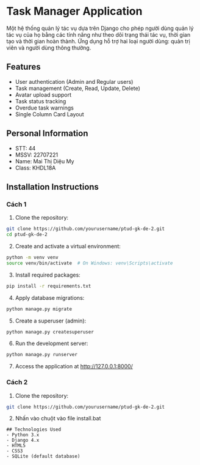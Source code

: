 # Task Manager Application

Một hệ thống quản lý tác vụ dựa trên Django cho phép người dùng quản lý tác vụ của họ bằng các tính năng như theo dõi trạng thái tác vụ, thời gian tạo và thời gian hoàn thành. Ứng dụng hỗ trợ hai loại người dùng: quản trị viên và người dùng thông thường.

## Features
- User authentication (Admin and Regular users)
- Task management (Create, Read, Update, Delete)
- Avatar upload support
- Task status tracking
- Overdue task warnings
- Single Column Card Layout

## Personal Information
- STT: 44
- MSSV: 22707221
- Name: Mai Thị Diệu My
- Class: KHDL18A

## Installation Instructions
### Cách 1
1. Clone the repository:
```bash
git clone https://github.com/yourusername/ptud-gk-de-2.git
cd ptud-gk-de-2
```

2. Create and activate a virtual environment:
```bash
python -m venv venv
source venv/bin/activate  # On Windows: venv\Scripts\activate
```

3. Install required packages:
```bash
pip install -r requirements.txt
```

4. Apply database migrations:
```bash
python manage.py migrate
```

5. Create a superuser (admin):
```bash
python manage.py createsuperuser
```

6. Run the development server:
```bash
python manage.py runserver
```

7. Access the application at http://127.0.0.1:8000/
### Cách 2
1. Clone the repository:
```bash
git clone https://github.com/yourusername/ptud-gk-de-2.git
```
2. Nhấn vào chuột vào file install.bat
```
## Technologies Used
- Python 3.x
- Django 4.x
- HTML5
- CSS3
- SQLite (default database) 
